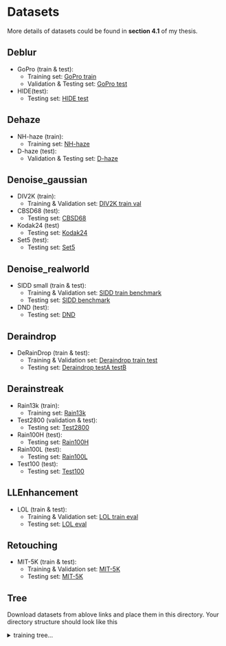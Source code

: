 # Datasets  
More details of datasets could be found in __**section 4.1**__ of my thesis.

## Deblur  
- GoPro (train & test):  
  - Training set: [GoPro train](https://drive.google.com/drive/folders/1AsgIP9_X0bg0olu2-1N6karm2x15cJWE)  
  - Validation & Testing set: [GoPro test](https://drive.google.com/drive/folders/1a2qKfXWpNuTGOm2-Jex8kfNSzYJLbqkf)  
- HIDE(test):  
  - Testing set: [HIDE test](https://drive.google.com/drive/folders/1nRsTXj4iTUkTvBhTcGg8cySK8nd3vlhK)  

## Dehaze  
- NH-haze (train):  
  - Training set: [NH-haze](https://data.vision.ee.ethz.ch/cvl/ntire20/nh-haze/)  
- D-haze (test):  
  - Validation & Testing set: [D-haze](https://data.vision.ee.ethz.ch/cvl/ntire19//dense-haze/)  

## Denoise_gaussian  
- DIV2K (train):  
  - Training & Validation set: [DIV2K train val](https://data.vision.ee.ethz.ch/cvl/DIV2K/)  
- CBSD68 (test):
  - Testing set: [CBSD68](https://github.com/clausmichele/CBSD68-dataset/tree/master/CBSD68/original)  
- Kodak24 (test)
  - Testing set: [Kodak24](http://r0k.us/graphics/kodak/)  
- Set5 (test):
  - Testing set: [Set5](https://www.kaggle.com/ll01dm/set-5-14-super-resolution-dataset)  

## Denoise_realworld  
- SIDD small (train & test):
  - Training & Validation set: [SIDD train benchmark](https://www.eecs.yorku.ca/~kamel/sidd/dataset.php)
  - Testing set: [SIDD benchmark](https://www.eecs.yorku.ca/~kamel/sidd/dataset.php)  
- DND (test):
  - Testing set: [DND](https://noise.visinf.tu-darmstadt.de/)  
    
## Deraindrop
- DeRainDrop (train & test): 
  - Training & Validation set: [Deraindrop train test](https://drive.google.com/open?id=1e7R76s6vwUJxILOcAsthgDLPSnOrQ49K)  
  - Testing set: [Deraindrop testA testB](https://drive.google.com/open?id=1e7R76s6vwUJxILOcAsthgDLPSnOrQ49K)  
    
## Derainstreak  
- Rain13k (train):  
  - Training set: [Rain13k](https://drive.google.com/drive/folders/1Hnnlc5kI0v9_BtfMytC2LR5VpLAFZtVe?usp=sharing)  
- Test2800 (validation & test):  
  - Testing set: [Test2800](https://drive.google.com/drive/folders/1PDWggNh8ylevFmrjo-JEvlmqsDlWWvZs)  
- Rain100H (test):
  - Testing set: [Rain100H](https://drive.google.com/drive/folders/1PDWggNh8ylevFmrjo-JEvlmqsDlWWvZs)  
- Rain100L (test):
  - Testing set: [Rain100L](https://drive.google.com/drive/folders/1PDWggNh8ylevFmrjo-JEvlmqsDlWWvZs)  
- Test100 (test):
  - Testing set: [Test100](https://drive.google.com/drive/folders/1PDWggNh8ylevFmrjo-JEvlmqsDlWWvZs)  

## LLEnhancement  
- LOL (train & test):  
  - Training & Validation set: [LOL train eval](https://daooshee.github.io/BMVC2018website/)  
  - Testing set: [LOL eval](https://daooshee.github.io/BMVC2018website/)

## Retouching
- MIT-5K (train & test):  
  - Training & Validation set: [MIT-5K](https://drive.google.com/drive/folders/1Jv0_9CnYxh_2ReFaVrwG19O3F7xBtdZT?usp=sharing)  
  - Testing set: [MIT-5K](https://drive.google.com/drive/folders/1Jv0_9CnYxh_2ReFaVrwG19O3F7xBtdZT?usp=sharing)

## Tree  
Download datasets from ablove links and place them in this directory. Your directory structure should look like this  

<details>  
<summary>training tree...</summary>   
  
  ```
  datasets  # datasets root
    ├── train                    # training data root (have training and validation set)  
          ├── DIV2K              # Denoising training dataset
          |    ├── test          # validation set
          |    |    ├── input    # noise images set
          |    |    └── target   # gt images set 
          |    └── train         # training set
          |         ├── input    # noise images set
          |         └── target   # gt images set 
          |
          ├── FiveK              # Retouching training dataset
          |    ├── test
          |    |    ├── input
          |    |    └── target
          |    └── train
          |         ├── input
          |         └── target
          |  
          ├── GoPro              # Deblurring training dataset
          |    ├── test
          |    |    ├── input
          |    |    └── target
          |    └── train
          |         ├── input
          |         └── target
          |  
          ├── LOL                # LLEnhancement training dataset
          |    ├── test
          |    |    ├── input
          |    |    └── target
          |    └── train
          |         ├── input
          |         └── target
          |    
          ├── NH-Haze            # Dehaze training dataset
          |    ├── test
          |    |    ├── input
          |    |    └── target
          |    └── train
          |         ├── input
          |         └── target
          |    
          ├── Rain13k            # Derainstreak training dataset
          |    ├── test
          |    |    ├── input
          |    |    └── target
          |    └── train
          |         ├── input
          |         └── target
          |      
          ├── Raindrop           # Deraindrop training dataset
          |    ├── test
          |    |    ├── input
          |    |    └── target
          |    └── train
          |         ├── input
          |         └── target
          |      
          └── SIDD               # Denoising training dataset
               ├── test
               |    ├── input
               |    └── target
               └── train
                    ├── input
                    └── target
                   
  ```  
  
</details>  
